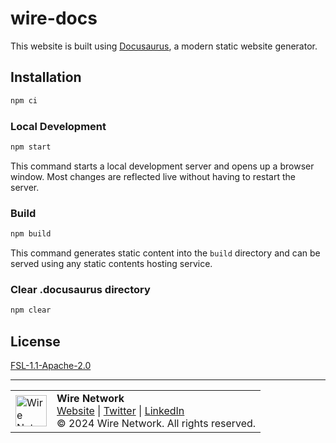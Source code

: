 # wire-docs

This website is built using [Docusaurus](https://docusaurus.io/), a modern static website generator.

## Installation

```sh
npm ci
```

### Local Development

```sh
npm start
```

This command starts a local development server and opens up a browser window. Most changes are reflected live without having to restart the server.

### Build

```sh
npm build
```

This command generates static content into the `build` directory and can be served using any static contents hosting service.

### Clear .docusaurus directory

```sh
npm clear
```

## License

[FSL-1.1-Apache-2.0](./LICENSE.md)

---

<table>
  <tr>
    <td><img src="https://wire.foundation/favicon.ico" alt="Wire Network" width="50"/></td>
    <td>
      <strong>Wire Network</strong><br>
      <a href="https://www.wire.network/">Website</a> |
      <a href="https://x.com/wire_blockchain">Twitter</a> |
      <a href="https://www.linkedin.com/company/wire-network-blockchain/">LinkedIn</a><br>
      © 2024 Wire Network. All rights reserved.
    </td>
  </tr>
</table
